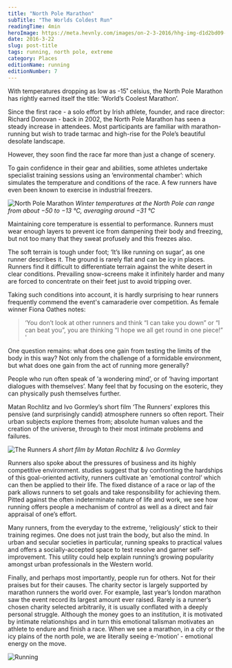 ```yaml
---
title: "North Pole Marathon"
subTitle: "The Worlds Coldest Run"
readingTime: 4min
heroImage: https://meta.hevnly.com/images/on-2-3-2016/hhg-img-d1d2bd09-f7b1-45aa-9048-0a196c265f39.png
date: 2016-3-22
slug: post-title
tags: running, north pole, extreme
category: Places
editionName: running
editionNumber: 7
---
```


With temperatures dropping as low as -15˚ celsius, the North Pole Marathon has rightly earned itself the title: ‘World’s Coolest Marathon’.

Since the first race - a solo effort by Irish athlete, founder, and race director: Richard Donovan - back in 2002, the North Pole Marathon has seen a steady increase in attendees. Most participants are familiar with marathon-running but wish to trade tarmac and high-rise for the Pole’s beautiful desolate landscape.

However, they soon find the race far more than just a change of scenery.

To gain confidence in their gear and abilities, some athletes undertake specialist training sessions using an ‘environmental chamber’: which simulates the temperature and conditions of the race. A few runners have even been known to exercise in industrial freezers.



![North Pole Marathon](https://meta.hevnly.com/images/on-2-3-2016/hhg-img-45caf5a8-0310-4f94-96d3-c39fc8b87e15.png)
*Winter temperatures at the North Pole can range from about −50 to −13 °C, averaging around −31 °C*


Maintaining core temperature is essential to performance. Runners must wear enough layers to prevent ice from dampening their body and freezing, but not too many that they sweat profusely and this freezes also.

The soft terrain is tough under foot; ‘It’s like running on sugar’, as one runner describes it. The ground is rarely flat and can be icy in places. Runners find it difficult to differentiate terrain against the white desert in clear conditions. Prevailing snow-screens make it infinitely harder and many are forced to concentrate on their feet just to avoid tripping over.

Taking such conditions into account, it is hardly surprising to hear runners frequently commend the event's camaraderie over competition. As female winner Fiona Oathes notes:

>‘You don’t look at other runners and think “I can take you down” or “I can beat you”, you are thinking “I hope we all get round in one piece!” '

One question remains: what does one gain from testing the limits of the body in this way? Not only from the challenge of a formidable environment, but what does one gain from the act of running more generally?

People who run often speak of ‘a wondering mind’, or of ‘having important dialogues with themselves’. Many feel that by focusing on the esoteric, they can physically push themselves further.

Matan Rochlitz and Ivo Gormley’s short film ‘The Runners’ explores this pensive (and surprisingly candid) atmosphere runners so often report. Their urban subjects explore themes from; absolute human values and the creation of the universe, through to their most intimate problems and failures.


![The Runners](https://meta.hevnly.com/images/on-2-3-2016/hhg-img-edf8743e-1f59-4bee-9436-b2e8f971bfde.png)
*A short film by Matan Rochlitz & Ivo Gormley*


Runners also spoke about the pressures of business and its highly competitive environment. studies suggest that by confronting the hardships of this goal-oriented activity, runners cultivate an 'emotional control’ which can then be applied to their life. The fixed distance of a race or lap of the park allows runners to set goals and take responsibility for achieving them. Pitted against the often indeterminate nature of life and work, we see how running offers people a mechanism of control as well as a direct and fair appraisal of one’s effort.

Many runners, from the everyday to the extreme, ‘religiously’ stick to their training regimes. One does not just train the body, but also the mind. In urban and secular societies in particular, running speaks to practical values and offers a socially-accepted space to test resolve and garner self-improvement. This utility could help explain running’s growing popularity amongst urban professionals in the Western world.

Finally, and perhaps most importantly, people run for others. Not for their praises but for their causes. The charity sector is largely supported by marathon runners the world over. For example, last year’s london marathon saw the event record its largest amount ever raised. Rarely is a runner’s chosen charity selected arbitrarily, it is usually conflated with a deeply personal struggle. Although the money goes to an institution, it is motivated by intimate relationships and in turn this emotional talisman motivates an athlete to endure and finish a race. When we see a marathon, in a city or the icy plains of the north pole, we are literally seeing e-‘motion’ - emotional energy on the move.

![Running](https://meta.hevnly.com/images/on-2-3-2016/hhg-img-39727034-bc90-4147-926c-59a3896a108f.png)
